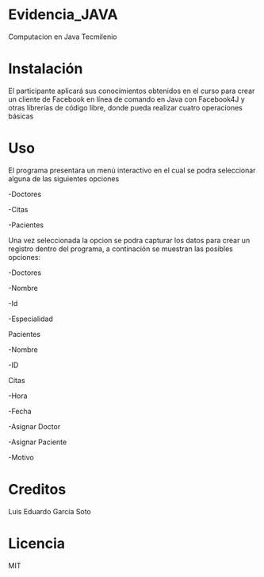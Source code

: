 # Evidencia_JAVA
Computacion en Java Tecmilenio

# Instalación
El participante aplicará sus conocimientos obtenidos en el curso para crear un cliente de Facebook en línea de comando en Java con Facebook4J y otras librerías de código libre, donde pueda realizar cuatro operaciones básicas

# Uso
El programa presentara un menú interactivo en el cual se podra seleccionar alguna de las siguientes opciones

-Doctores

-Citas

-Pacientes

Una vez seleccionada la opcion se podra capturar los datos para crear un registro dentro del programa, a continación se muestran las posibles opciones:

-Doctores

-Nombre

-Id

-Especialidad

Pacientes

-Nombre

-ID

Citas

-Hora

-Fecha

-Asignar Doctor

-Asignar Paciente

-Motivo

# Creditos
Luis Eduardo Garcia Soto

# Licencia 
MIT
